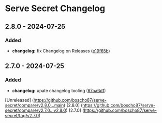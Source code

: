 # Serve Secret Changelog

## 2.8.0 - 2024-07-25
### Added
- **changelog:** fix Changelog on Releases ([e19f65b](https://github.com/boscho87/serve-secret/commit/e19f65b6dd368f3c8a031c3d667fe609791833a4))

## 2.7.0 - 2024-07-25
### Added
- **changelog:** upate changelog tooling ([67aa6d1](https://github.com/boscho87/serve-secret/commit/67aa6d1ac3f22e878ddf423ce2b4fe20940ea25f))

[Unreleased] (https://github.com/boscho87/serve-secret/compare/v2.8.0...main)
[2.8.0] (https://github.com/boscho87/serve-secret/compare/v2.7.0...v2.8.0)
[2.7.0] (https://github.com/boscho87/serve-secret/tag/v2.7.0)